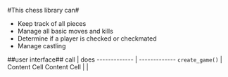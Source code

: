 #This chess library can#
* Keep track of all pieces
* Manage all basic moves and kills
* Determine if a player is checked or checkmated
* Manage castling

##user interface##
call | does
------------- | -------------
`create_game()`  | Content Cell
Content Cell  |  \| 